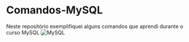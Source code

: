 # Comandos-MySQL
 Neste repositório exemplifiquei alguns comandos que aprendi durante o curso MySQL
![MySQL](https://img.shields.io/badge/mysql-darkblue?style=plastic&logo=mysql)

